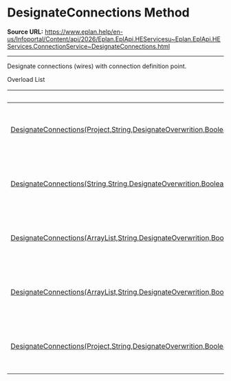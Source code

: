 # DesignateConnections Method

**Source URL:** https://www.eplan.help/en-us/Infoportal/Content/api/2026/Eplan.EplApi.HEServicesu~Eplan.EplApi.HEServices.ConnectionService~DesignateConnections.html

---

Designate connections (wires) with connection definition point.

Overload List

| Overload | Description |
| --- | --- |
| [DesignateConnections(Project,String,DesignateOverwrition,Boolean,Boolean,AvoidIdenticalDesignations,Visibility,Int32[],Int32[],Boolean[])](topic1316.html) | Designate connections (wires) with connection definition point. |
| [DesignateConnections(String,String,DesignateOverwrition,Boolean,Boolean,AvoidIdenticalDesignations,Visibility,Int32[],Int32[],Boolean[])](topic1317.html) | Designate connections (wires) with connection definition point. |
| [DesignateConnections(ArrayList,String,DesignateOverwrition,Boolean,Boolean,AvoidIdenticalDesignations,Visibility,Int32[],Int32[],Boolean[])](topic1318.html) | Designate connections (wires) with connection definition point. |
| [DesignateConnections(ArrayList,String,DesignateOverwrition,Boolean,Boolean)](topic1319.html) | Designate connections (wires) with connection definition point. |
| [DesignateConnections(Project,String,DesignateOverwrition,Boolean,Boolean)](topic1320.html) | Designate connections (wires) with connection definition point. |
